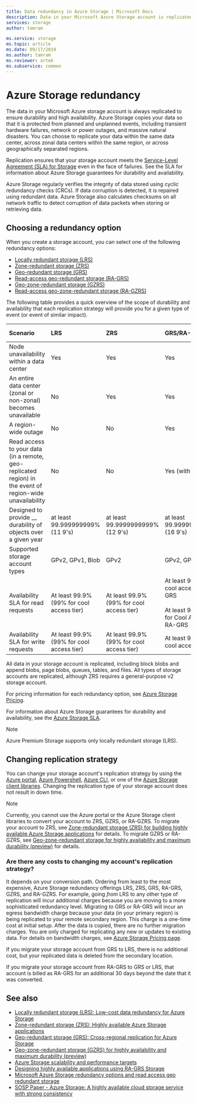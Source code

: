 ```yaml
---
title: Data redundancy in Azure Storage | Microsoft Docs
description: Data in your Microsoft Azure Storage account is replicated for durability and high availability. Redundancy options include locally redundant storage (LRS), zone-redundant storage (ZRS), geo-redundant storage (GRS), read-access geo-redundant storage (RA-GRS), geo-zone-redundant storage (GZRS) (preview), and read-access geo-zone-redundant storage (RA-GZRS) (preview).
services: storage
author: tamram

ms.service: storage
ms.topic: article
ms.date: 09/17/2019
ms.author: tamram
ms.reviewer: artek
ms.subservice: common
---
```


# Azure Storage redundancy

The data in your Microsoft Azure storage account is always replicated to ensure durability and high availability. Azure Storage copies your data so that it is protected from planned and unplanned events, including transient hardware failures, network or power outages, and massive natural disasters. You can choose to replicate your data within the same data center, across zonal data centers within the same region, or across geographically separated regions.

Replication ensures that your storage account meets the [Service-Level Agreement (SLA) for Storage](https://azure.microsoft.com/support/legal/sla/storage/) even in the face of failures. See the SLA for information about Azure Storage guarantees for durability and availability.

Azure Storage regularly verifies the integrity of data stored using cyclic redundancy checks (CRCs). If data corruption is detected, it is repaired using redundant data. Azure Storage also calculates checksums on all network traffic to detect corruption of data packets when storing or retrieving data.

## Choosing a redundancy option

When you create a storage account, you can select one of the following redundancy options:

- [Locally redundant storage (LRS)](storage-redundancy-lrs.md)
- [Zone-redundant storage (ZRS)](storage-redundancy-zrs.md)
- [Geo-redundant storage (GRS)](storage-redundancy-grs.md)
- [Read-access geo-redundant storage (RA-GRS)](storage-redundancy-grs.md#read-access-geo-redundant-storage)
- [Geo-zone-redundant storage (GZRS)](storage-redundancy-gzrs.md)
- [Read-access geo-zone-redundant storage (RA-GZRS)](storage-redundancy-gzrs.md)

The following table provides a quick overview of the scope of durability and availability that each replication strategy will provide you for a given type of event (or event of similar impact).

| Scenario                                                                                                 | LRS                             | ZRS                              | GRS/RA-GRS                                  | GZRS/RA-GZRS (preview)                              |
| :------------------------------------------------------------------------------------------------------- | :------------------------------ | :------------------------------- | :----------------------------------- | :----------------------------------- |
| Node unavailability within a data center                                                                 | Yes                             | Yes                              | Yes                                  | Yes                                  |
| An entire data center (zonal or non-zonal) becomes unavailable                                           | No                              | Yes                              | Yes                                  | Yes                                  |
| A region-wide outage                                                                                     | No                              | No                               | Yes                                  | Yes                                  |
| Read access to your data (in a remote, geo-replicated region) in the event of region-wide unavailability | No                              | No                               | Yes (with RA-GRS)                                   | Yes (with RA-GZRS)                                 |
| Designed to provide \_\_ durability of objects over a given year                                          | at least 99.999999999% (11 9's) | at least 99.9999999999% (12 9's) | at least 99.99999999999999% (16 9's) | at least 99.99999999999999% (16 9's) |
| Supported storage account types                                                                   | GPv2, GPv1, Blob                | GPv2                             | GPv2, GPv1, Blob                     | GPv2                     |
| Availability SLA for read requests | At least 99.9% (99% for cool access tier) | At least 99.9% (99% for cool access tier) | At least 99.9% (99% for cool access tier) for GRS<br /><br />At least 99.99% (99.9% for Cool Access Tier) for RA-GRS | At least 99.9% (99% for cool access tier) for GZRS<br /><br />At least 99.99% (99.9% for Cool Access Tier) for RA-GZRS |
| Availability SLA for write requests | At least 99.9% (99% for cool access tier) | At least 99.9% (99% for cool access tier) | At least 99.9% (99% for cool access tier) | At least 99.9% (99% for cool access tier) |

All data in your storage account is replicated, including block blobs and append blobs, page blobs, queues, tables, and files. All types of storage accounts are replicated, although ZRS requires a general-purpose v2 storage account.

For pricing information for each redundancy option, see [Azure Storage Pricing](https://azure.microsoft.com/pricing/details/storage/). 

For information about Azure Storage guarantees for durability and availability, see the [Azure Storage SLA](https://azure.microsoft.com/support/legal/sla/storage/).

> [!NOTE]
> Azure Premium Storage supports only locally redundant storage (LRS).

## Changing replication strategy

You can change your storage account's replication strategy by using the [Azure portal](https://portal.azure.com/), [Azure Powershell](storage-powershell-guide-full.md), [Azure CLI](https://docs.microsoft.com/cli/azure/install-azure-cli?view=azure-cli-latest), or one of the [Azure Storage client libraries](https://docs.microsoft.com/azure/index#pivot=sdkstools). Changing the replication type of your storage account does not result in down time.

> [!NOTE]
> Currently, you cannot use the Azure portal or the Azure Storage client libraries to convert your account to ZRS, GZRS, or RA-GZRS. To migrate your account to ZRS, see [Zone-redundant storage (ZRS) for building highly available Azure Storage applications](storage-redundancy-zrs.md) for details. To migrate GZRS or RA-GZRS, see [Geo-zone-redundant storage for highly availability and maximum durability (preview)](storage-redundancy-zrs.md) for details.

### Are there any costs to changing my account's replication strategy?

It depends on your conversion path. Ordering from least to the most expensive, Azure Storage redundancy offerings LRS, ZRS, GRS, RA-GRS, GZRS, and RA-GZRS. For example, going *from* LRS to any other type of replication will incur additional charges because you are moving to a more sophisticated redundancy level. Migrating *to* GRS or RA-GRS will incur an egress bandwidth charge because your data (in your primary region) is being replicated to your remote secondary region. This charge is a one-time cost at initial setup. After the data is copied, there are no further migration charges. You are only charged for replicating any new or updates to existing data. For details on bandwidth charges, see [Azure Storage Pricing page](https://azure.microsoft.com/pricing/details/storage/blobs/).

If you migrate your storage account from GRS to LRS, there is no additional cost, but your replicated data is deleted from the secondary location.

If you migrate your storage account from RA-GRS to GRS or LRS, that account is billed as RA-GRS for an additional 30 days beyond the date that it was converted.

## See also

- [Locally redundant storage (LRS): Low-cost data redundancy for Azure Storage](storage-redundancy-lrs.md)
- [Zone-redundant storage (ZRS): Highly available Azure Storage applications](storage-redundancy-zrs.md)
- [Geo-redundant storage (GRS): Cross-regional replication for Azure Storage](storage-redundancy-grs.md)
- [Geo-zone-redundant storage (GZRS) for highly availability and maximum durability (preview)](storage-redundancy-gzrs.md)
- [Azure Storage scalability and performance targets](storage-scalability-targets.md)
- [Designing highly available applications using RA-GRS Storage](../storage-designing-ha-apps-with-ragrs.md)
- [Microsoft Azure Storage redundancy options and read access geo redundant storage](https://blogs.msdn.com/b/windowsazurestorage/archive/2013/12/11/introducing-read-access-geo-replicated-storage-ra-grs-for-windows-azure-storage.aspx)
- [SOSP Paper - Azure Storage: A highly available cloud storage service with strong consistency](https://blogs.msdn.com/b/windowsazurestorage/archive/2011/11/20/windows-azure-storage-a-highly-available-cloud-storage-service-with-strong-consistency.aspx)
